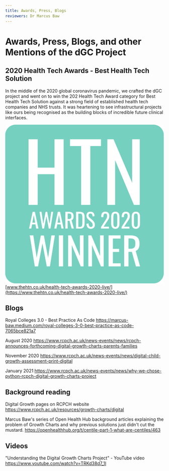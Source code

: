 ```yaml
---
title: Awards, Press, Blogs
reviewers: Dr Marcus Baw
---
```


# Awards, Press, Blogs, and other Mentions of the dGC Project

## 2020 Health Tech Awards - **Best Health Tech Solution**

In the middle of the 2020 global coronavirus pandemic, we crafted the dGC project and went on to win the 202 Health Tech Award category for Best Health Tech Solution against a strong field of established health tech companies and NHS trusts. It was heartening to see infrastructural projects like ours being recognised as the building blocks of incredible future clinical interfaces.

![htn-awards-winner-2020-logo.jpg](../_assets/_images/htn-awards-winner-2020-logo.jpg)
[www.thehtn.co.uk/health-tech-awards-2020-live/](https://www.thehtn.co.uk/health-tech-awards-2020-live/)

## Blogs

Royal Colleges 3.0 - Best Practice As Code
https://marcus-baw.medium.com/royal-colleges-3-0-best-practice-as-code-7065bce821a7


August 2020
https://www.rcpch.ac.uk/news-events/news/rcpch-announces-forthcoming-digital-growth-charts-parents-families

November 2020
https://www.rcpch.ac.uk/news-events/news/digital-child-growth-assessment-print-digital

January 2021
https://www.rcpch.ac.uk/news-events/news/why-we-chose-python-rcpch-digital-growth-charts-project

## Background reading

Digital Growth pages on RCPCH website
https://www.rcpch.ac.uk/resources/growth-charts/digital

Marcus Baw's series of Open Health Hub background articles explaining the problem of Growth Charts and why previous solutions just didn't cut the mustard. https://openhealthhub.org/t/centile-part-1-what-are-centiles/463



## Videos

"Understanding the Digital Growth Charts Project" - YouTube video https://www.youtube.com/watch?v=TRKd38d7_1I